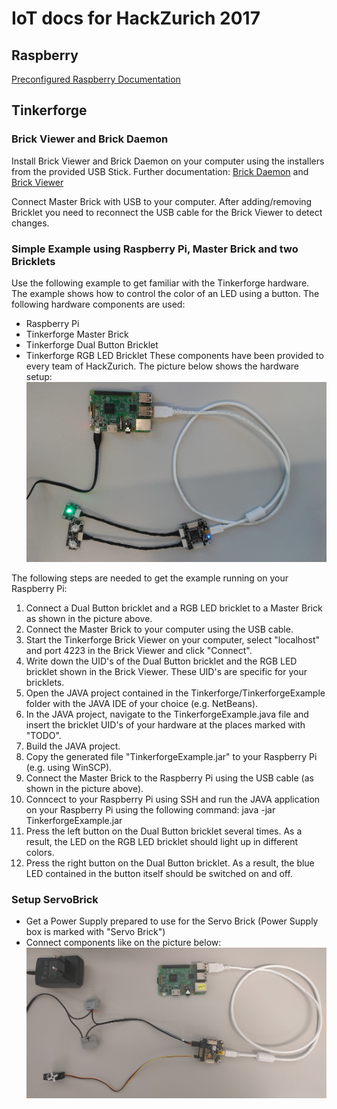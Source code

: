# IoT docs for HackZurich 2017

##  Raspberry
[Preconfigured Raspberry Documentation](./RaspberrySetup.md)

## Tinkerforge
### Brick Viewer and Brick Daemon
Install Brick Viewer and Brick Daemon on your computer using the installers from the provided USB Stick.
Further documentation: [Brick Daemon](https://www.tinkerforge.com/en/doc/Software/Brickd.html) and [Brick Viewer](https://www.tinkerforge.com/en/doc/Software/Brickv.html)

Connect Master Brick with USB to your computer. After adding/removing Bricklet you need to reconnect the USB cable for the Brick Viewer to detect changes.

### Simple Example using Raspberry Pi, Master Brick and two Bricklets
Use the following example to get familiar with the Tinkerforge hardware.
The example shows how to control the color of an LED using a button.
The following hardware components are used:
- Raspberry Pi
- Tinkerforge Master Brick
- Tinkerforge Dual Button Bricklet
- Tinkerforge RGB LED Bricklet
These components have been provided to every team of HackZurich.
The picture below shows the hardware setup:
![Alt text](tinkerforge_example_setup.jpg)

The following steps are needed to get the example running on your Raspberry Pi:
1. Connect a Dual Button bricklet and a RGB LED bricklet to a Master Brick as shown in the picture above.
1. Connect the Master Brick to your computer using the USB cable.
1. Start the Tinkerforge Brick Viewer on your computer, select "localhost" and port 4223 in the Brick Viewer and click "Connect".
1. Write down the UID's of the Dual Button bricklet and the RGB LED bricklet shown in the Brick Viewer. These UID's are specific for your bricklets.
1. Open the JAVA project contained in the Tinkerforge/TinkerforgeExample folder with the JAVA IDE of your choice (e.g. NetBeans).
1. In the JAVA project, navigate to the TinkerforgeExample.java file and insert the bricklet UID's of your hardware at the places marked with "TODO".
1. Build the JAVA project.
1. Copy the generated file "TinkerforgeExample.jar" to your Raspberry Pi (e.g. using WinSCP).
1. Connect the Master Brick to the Raspberry Pi using the USB cable (as shown in the picture above).
1. Conncect to your Raspberry Pi using SSH and run the JAVA application on your Raspberry Pi using the following command:
    java -jar TinkerforgeExample.jar
1. Press the left button on the Dual Button bricklet several times. As a result, the LED on the RGB LED bricklet should light up in different colors.
1. Press the right button on the Dual Button bricklet. As a result, the blue LED contained in the button itself should be switched on and off.

### Setup ServoBrick
- Get a Power Supply prepared to use for the Servo Brick (Power Supply box is marked with "Servo Brick")
- Connect components like on the picture below:
![Alt text](servobrick_electrical_setup.jpg)
